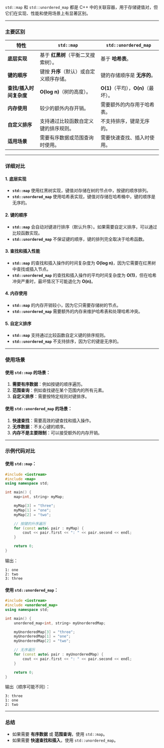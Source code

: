 `std::map` 和 `std::unordered_map` 都是 C++ 中的关联容器，用于存储键值对，但它们在实现、性能和使用场景上有显著区别。

---

### **主要区别**

| 特性                     | `std::map`                          | `std::unordered_map`               |
|--------------------------|--------------------------------------|-------------------------------------|
| **底层实现**             | 基于 **红黑树**（平衡二叉搜索树）。   | 基于 **哈希表**。                   |
| **键的顺序**             | 键按 **升序**（默认）或自定义顺序存储。| 键的存储顺序是 **无序的**。         |
| **查找/插入时间复杂度**  | **O(log n)**（树的高度）。            | **O(1)**（平均），**O(n)**（最坏）。|
| **内存使用**             | 较少的额外内存开销。                 | 需要额外的内存用于哈希表。          |
| **自定义排序**           | 支持通过比较函数自定义键的排序规则。   | 不支持排序，键是无序的。            |
| **适用场景**             | 需要有序数据或范围查询时使用。         | 需要快速查找、插入时使用。          |

---

### **详细对比**

#### 1. **底层实现**
- **`std::map`** 使用红黑树实现，键值对存储在树的节点中，按键的顺序排列。
- **`std::unordered_map`** 使用哈希表实现，键值对存储在哈希桶中，键的顺序是无序的。

#### 2. **键的顺序**
- **`std::map`** 会自动对键进行排序（默认升序）。如果需要自定义排序，可以通过比较函数实现。
- **`std::unordered_map`** 不保证键的顺序，键的排列完全取决于哈希函数。

#### 3. **查找和插入性能**
- **`std::map`** 的查找和插入操作的时间复杂度为 **O(log n)**，因为它需要在红黑树中查找或插入节点。
- **`std::unordered_map`** 的查找和插入操作的平均时间复杂度为 **O(1)**，但在哈希冲突严重时，最坏情况下可能退化为 **O(n)**。

#### 4. **内存使用**
- **`std::map`** 的内存开销较小，因为它只需要存储树的节点。
- **`std::unordered_map`** 需要额外的内存来维护哈希表和处理哈希冲突。

#### 5. **自定义排序**
- **`std::map`** 支持通过比较函数自定义键的排序规则。
- **`std::unordered_map`** 不支持排序，因为它的键是无序的。

---

### **使用场景**

#### 使用 `std::map` 的场景：
1. **需要有序数据**：例如按键的顺序遍历。
2. **范围查询**：例如查找键在某个范围内的所有元素。
3. **自定义排序**：需要按特定规则对键排序。

#### 使用 `std::unordered_map` 的场景：
1. **快速查找**：需要高效的键查找和插入操作。
2. **无序数据**：不关心键的顺序。
3. **内存不是主要限制**：可以接受额外的内存开销。

---

### **示例代码对比**

#### 使用 `std::map`：
```cpp
#include <iostream>
#include <map>
using namespace std;

int main() {
    map<int, string> myMap;

    myMap[3] = "three";
    myMap[1] = "one";
    myMap[2] = "two";

    // 按键的升序遍历
    for (const auto& pair : myMap) {
        cout << pair.first << ": " << pair.second << endl;
    }

    return 0;
}
```
输出：
```
1: one
2: two
3: three
```

#### 使用 `std::unordered_map`：
```cpp
#include <iostream>
#include <unordered_map>
using namespace std;

int main() {
    unordered_map<int, string> myUnorderedMap;

    myUnorderedMap[3] = "three";
    myUnorderedMap[1] = "one";
    myUnorderedMap[2] = "two";

    // 无序遍历
    for (const auto& pair : myUnorderedMap) {
        cout << pair.first << ": " << pair.second << endl;
    }

    return 0;
}
```
输出（顺序可能不同）：
```
3: three
1: one
2: two
```

---

### **总结**
- 如果需要 **有序数据** 或 **范围查询**，使用 `std::map`。
- 如果需要 **快速查找和插入**，使用 `std::unordered_map`。
